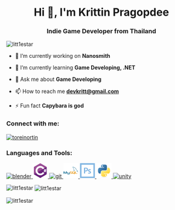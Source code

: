 <h1 align="center">Hi 👋, I'm Krittin Pragopdee</h1>
<h3 align="center">Indie Game Developer from Thailand</h3>

<p align="left"> <img src="https://komarev.com/ghpvc/?username=litt1estar&label=Profile%20views&color=0e75b6&style=flat" alt="litt1estar" /> </p>

- 🔭 I’m currently working on **Nanosmith**

- 🌱 I’m currently learning **Game Developing, .NET**

- 💬 Ask me about **Game Developing**

- 📫 How to reach me **devkritt@gmail.com**

- ⚡ Fun fact **Capybara is god**

<h3 align="left">Connect with me:</h3>
<p align="left">
<a href="https://instagram.com/toreinortin" target="blank"><img align="center" src="https://raw.githubusercontent.com/rahuldkjain/github-profile-readme-generator/master/src/images/icons/Social/instagram.svg" alt="toreinortin" height="30" width="40" /></a>
</p>

<h3 align="left">Languages and Tools:</h3>
<p align="left"> <a href="https://www.blender.org/" target="_blank" rel="noreferrer"> <img src="https://download.blender.org/branding/community/blender_community_badge_white.svg" alt="blender" width="40" height="40"/> </a> <a href="https://www.w3schools.com/cs/" target="_blank" rel="noreferrer"> <img src="https://raw.githubusercontent.com/devicons/devicon/master/icons/csharp/csharp-original.svg" alt="csharp" width="40" height="40"/> </a> <a href="https://git-scm.com/" target="_blank" rel="noreferrer"> <img src="https://www.vectorlogo.zone/logos/git-scm/git-scm-icon.svg" alt="git" width="40" height="40"/> </a> <a href="https://www.mysql.com/" target="_blank" rel="noreferrer"> <img src="https://raw.githubusercontent.com/devicons/devicon/master/icons/mysql/mysql-original-wordmark.svg" alt="mysql" width="40" height="40"/> </a> <a href="https://www.photoshop.com/en" target="_blank" rel="noreferrer"> <img src="https://raw.githubusercontent.com/devicons/devicon/master/icons/photoshop/photoshop-line.svg" alt="photoshop" width="40" height="40"/> </a> <a href="https://www.python.org" target="_blank" rel="noreferrer"> <img src="https://raw.githubusercontent.com/devicons/devicon/master/icons/python/python-original.svg" alt="python" width="40" height="40"/> </a> <a href="https://unity.com/" target="_blank" rel="noreferrer"> <img src="https://www.vectorlogo.zone/logos/unity3d/unity3d-icon.svg" alt="unity" width="40" height="40"/> </a> </p>

<p><img align="left" src="https://github-readme-stats.vercel.app/api/top-langs?username=litt1estar&show_icons=true&locale=en&layout=compact" alt="litt1estar" /></p>

<p>&nbsp;<img align="center" src="https://github-readme-stats.vercel.app/api?username=litt1estar&show_icons=true&locale=en" alt="litt1estar" /></p>

<p><img align="center" src="https://github-readme-streak-stats.herokuapp.com/?user=litt1estar&" alt="litt1estar" /></p>
